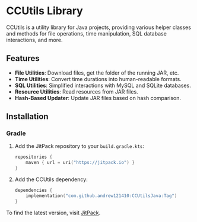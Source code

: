 # CCUtils Library

CCUtils is a utility library for Java projects, providing various helper classes and methods for file operations, time
manipulation, SQL database interactions, and more.

## Features

- **File Utilities**: Download files, get the folder of the running JAR, etc.
- **Time Utilities**: Convert time durations into human-readable formats.
- **SQL Utilities**: Simplified interactions with MySQL and SQLite databases.
- **Resource Utilities**: Read resources from JAR files.
- **Hash-Based Updater**: Update JAR files based on hash comparison.

## Installation

### Gradle

1. Add the JitPack repository to your `build.gradle.kts`:

    ```kotlin
    repositories {
        maven { url = uri("https://jitpack.io") }
    }
    ```

2. Add the CCUtils dependency:

    ```kotlin
    dependencies {
        implementation("com.github.andrew121410:CCUtilsJava:Tag")
    }
    ```

To find the latest version, visit [JitPack](https://jitpack.io/#andrew121410/CCUtilsJava/).
